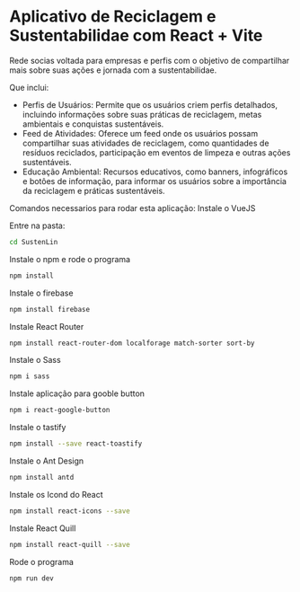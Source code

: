 # Aplicativo de Reciclagem e Sustentabilidae com React + Vite
Rede socias voltada para empresas e perfis com o objetivo de compartilhar mais sobre suas ações e jornada com a sustentabilidae.

Que inclui:
- Perfis de Usuários: Permite que os usuários criem perfis detalhados, incluindo informações sobre suas práticas de reciclagem, metas ambientais e conquistas sustentáveis.
- Feed de Atividades: Oferece um feed onde os usuários possam compartilhar suas atividades de reciclagem, como quantidades de resíduos reciclados, participação em eventos de limpeza e outras ações sustentáveis.
- Educação Ambiental: Recursos educativos, como banners,  infográficos e botôes de informação, para informar os usuários sobre a importância da reciclagem e práticas sustentáveis.

Comandos necessarios para rodar esta aplicação:
Instale o VueJS

Entre na pasta:
```sh
cd SustenLin
```
Instale o npm e rode o programa
```sh
npm install
```
Instale o firebase
```sh
npm install firebase
```
Instale React Router
```sh
npm install react-router-dom localforage match-sorter sort-by
```
Instale o Sass
```sh
npm i sass
```
Instale aplicação para gooble button
```sh
npm i react-google-button
```
Instale o tastify
```sh
npm install --save react-toastify
```
Instale o Ant Design
```sh
npm install antd
```
Instale os Icond do React
```sh
npm install react-icons --save
```
Instale React Quill
```sh
npm install react-quill --save
```
Rode o programa
```sh
npm run dev
```

